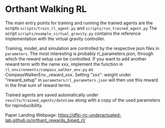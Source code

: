 # Orthant Walking RL

The main entry points for training and running the trained agents are the
scripts `scripts/train_rl_agent.py` and `scripts/run_trained_agent.py`
The script `scripts/example_virtual_gravity.py` contains the
reference implementation with the virtual gravity controller.

Training, model, and simulation are controlled by the
respective json files in `parameters`. The most interesting 
is probably rl_parameters.json, through which the reward setup
can be controlled. If you want to add another reward term 
with the name xxx, implement the function in 
`rl_environments/compass_walker_env.py` as CompassWalkerEnv._reward_xxx.
Setting "xxx": weight under "reward_setup" in `parameters/rl_parameters.json` 
will then use this reward in the final sum of reward terms. 

Trained agents are saved automatically under `results/trained_agents/datetime` 
along with a copy of the used parameters for reproducibility.

Paper Landing Webpage: https://dfki-ric-underactuated-lab.github.io/orthant_rewards_biped_rl/
